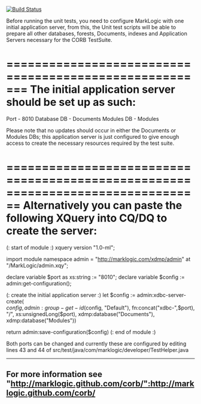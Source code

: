 [![Build Status](https://travis-ci.org/ableasdale/corb.svg?branch=master)](https://travis-ci.org/ableasdale/corb)

Before running the unit tests, you need to configure MarkLogic with one initial
application server, from this, the Unit test scripts will be able to prepare all
other databases, forests, Documents, indexes and Application Servers necessary for
the CORB TestSuite.

=======================================================
The initial application server should be set up as such:
=======================================================
Port 			- 8010
Database DB 	- Documents
Modules DB		- Modules

Please note that no updates should occur in either the Documents or Modules DBs; this application server is just configured to give enough access to create the necessary
resources required by the test suite.

================================================================================
Alternatively you can paste the following XQuery into CQ/DQ to create the server:
================================================================================
(: start of module :)
xquery version "1.0-ml";

import module namespace admin = "http://marklogic.com/xdmp/admin" 
          at "/MarkLogic/admin.xqy";

declare variable $port as xs:string := "8010";
declare variable $config := admin:get-configuration();

(: create the initial application server :)
let $config := admin:xdbc-server-create(   
                            $config, 
                            admin:group-get-id($config, "Default"), 
                            fn:concat("xdbc-",$port), 
                            "/", 
                            xs:unsignedLong($port), 
                            xdmp:database("Documents"), 
                            xdmp:database("Modules"))

return admin:save-configuration($config)
(: end of module :)


Both ports can be changed and currently these are configured by editing lines 43 and 44
of src/test/java/com/marklogic/developer/TestHelper.java

---------------------------------------------------------------------
For more information see "http://marklogic.github.com/corb/":http://marklogic.github.com/corb/
---------------------------------------------------------------------